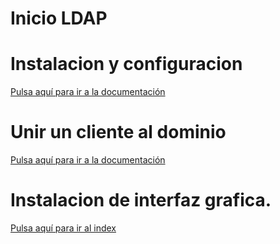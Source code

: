 # Inicio LDAP

# Instalacion y configuracion
[Pulsa aquí para ir a la documentación](install_and_conf.md)

# Unir un cliente al dominio
[Pulsa aquí para ir a la documentación](join_domain.md)

# Instalacion de interfaz grafica.

[Pulsa aquí para ir al index](graphical_interface.md)




